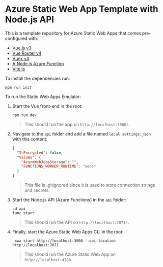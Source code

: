 # Azure Static Web App Template with Node.js API

This is a template repository for Azure Static Web Apps that comes pre-configured with:

* [Vue.js v3](https://v3.vuejs.org/)
* [Vue Router v4](https://next.router.vuejs.org/)
* [Vuex v4](https://next.vuex.vuejs.org/)
* [A Node.js Azure Function](https://docs.microsoft.com/azure/static-web-apps/apis)
* [Vite.js](https://vitejs.dev/)

To install the dependencies run:

```shell
npm run init
```

To run the Static Web Apps Emulator:

1. Start the Vue front-end in the root:

    ```shell
    npm run dev
    ```

    > This should run the app on `http://localhost:3000/`.

2. Navigate to the `api` folder and add a file named `local.settings.json` with this content:

    ```json
    {
      "IsEncrypted": false,
      "Values": {
        "AzureWebJobsStorage": "",
        "FUNCTIONS_WORKER_RUNTIME": "node"
      }
    }
    ```

    > This file is .gitignored since it is used to store connection strings and secrets.

3. Start the Node.js API (Azure Functions) in the `api` folder:

    ```shell
    cd api
    func start
    ```

    > This should run the API on `http://localhost:7071/`.

4. Finally, start the Azure Static Web Apps CLI in the root:

    ```shell
     swa start http://localhost:3000 --api-location http://localhost:7071
    ```

    > This should run the Azure Static Web App on `http://localhost:4280`.
